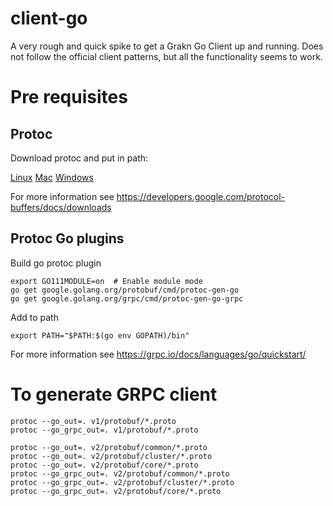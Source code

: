 # client-go
A very rough and quick spike to get a Grakn Go Client up and running. Does not follow the official client patterns, but all the functionality seems to work.

# Pre requisites

## Protoc
Download protoc and put in path: 

[Linux](https://github.com/protocolbuffers/protobuf/releases/download/v3.18.1/protoc-3.18.1-linux-x86_64.zip)
[Mac](https://github.com/protocolbuffers/protobuf/releases/download/v3.18.1/protoc-3.18.1-osx-x86_64.zip)
[Windows](https://github.com/protocolbuffers/protobuf/releases/download/v3.18.1/protoc-3.18.1-win64.zip)

For more information see https://developers.google.com/protocol-buffers/docs/downloads

## Protoc Go plugins
Build go protoc plugin
```
export GO111MODULE=on  # Enable module mode
go get google.golang.org/protobuf/cmd/protoc-gen-go 
go get google.golang.org/grpc/cmd/protoc-gen-go-grpc

```

Add to path
```
export PATH="$PATH:$(go env GOPATH)/bin"
```

For more information see https://grpc.io/docs/languages/go/quickstart/

# To generate GRPC client

```
protoc --go_out=. v1/protobuf/*.proto
protoc --go_grpc_out=. v1/protobuf/*.proto

protoc --go_out=. v2/protobuf/common/*.proto
protoc --go_out=. v2/protobuf/cluster/*.proto
protoc --go_out=. v2/protobuf/core/*.proto
protoc --go_grpc_out=. v2/protobuf/common/*.proto
protoc --go_grpc_out=. v2/protobuf/cluster/*.proto
protoc --go_grpc_out=. v2/protobuf/core/*.proto
```